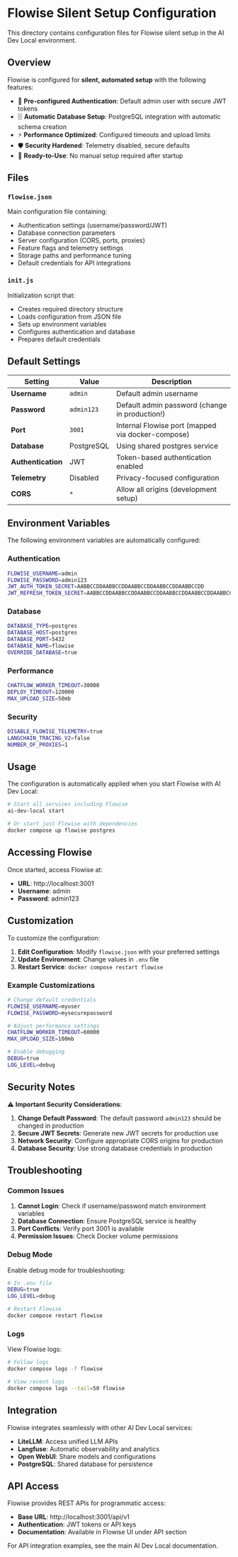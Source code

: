 # Flowise Silent Setup Configuration

This directory contains configuration files for Flowise silent setup in the AI Dev Local environment.

## Overview

Flowise is configured for **silent, automated setup** with the following features:

- 🔐 **Pre-configured Authentication**: Default admin user with secure JWT tokens
- 🗄️ **Automatic Database Setup**: PostgreSQL integration with automatic schema creation
- ⚡ **Performance Optimized**: Configured timeouts and upload limits
- 🛡️ **Security Hardened**: Telemetry disabled, secure defaults
- 🎯 **Ready-to-Use**: No manual setup required after startup

## Files

### `flowise.json`
Main configuration file containing:
- Authentication settings (username/password/JWT)
- Database connection parameters
- Server configuration (CORS, ports, proxies)
- Feature flags and telemetry settings
- Storage paths and performance tuning
- Default credentials for API integrations

### `init.js`
Initialization script that:
- Creates required directory structure
- Loads configuration from JSON file
- Sets up environment variables
- Configures authentication and database
- Prepares default credentials

## Default Settings

| Setting | Value | Description |
|---------|-------|-------------|
| **Username** | `admin` | Default admin username |
| **Password** | `admin123` | Default admin password (change in production!) |
| **Port** | `3001` | Internal Flowise port (mapped via docker-compose) |
| **Database** | PostgreSQL | Using shared postgres service |
| **Authentication** | JWT | Token-based authentication enabled |
| **Telemetry** | Disabled | Privacy-focused configuration |
| **CORS** | `*` | Allow all origins (development setup) |

## Environment Variables

The following environment variables are automatically configured:

### Authentication
```bash
FLOWISE_USERNAME=admin
FLOWISE_PASSWORD=admin123
JWT_AUTH_TOKEN_SECRET=AABBCCDDAABBCCDDAABBCCDDAABBCCDDAABBCCDD
JWT_REFRESH_TOKEN_SECRET=AABBCCDDAABBCCDDAABBCCDDAABBCCDDAABBCCDDAABBCCDD
```

### Database
```bash
DATABASE_TYPE=postgres
DATABASE_HOST=postgres
DATABASE_PORT=5432
DATABASE_NAME=flowise
OVERRIDE_DATABASE=true
```

### Performance
```bash
CHATFLOW_WORKER_TIMEOUT=30000
DEPLOY_TIMEOUT=120000
MAX_UPLOAD_SIZE=50mb
```

### Security
```bash
DISABLE_FLOWISE_TELEMETRY=true
LANGCHAIN_TRACING_V2=false
NUMBER_OF_PROXIES=1
```

## Usage

The configuration is automatically applied when you start Flowise with AI Dev Local:

```bash
# Start all services including Flowise
ai-dev-local start

# Or start just Flowise with dependencies
docker compose up flowise postgres
```

## Accessing Flowise

Once started, access Flowise at:
- **URL**: http://localhost:3001
- **Username**: admin
- **Password**: admin123

## Customization

To customize the configuration:

1. **Edit Configuration**: Modify `flowise.json` with your preferred settings
2. **Update Environment**: Change values in `.env` file
3. **Restart Service**: `docker compose restart flowise`

### Example Customizations

```bash
# Change default credentials
FLOWISE_USERNAME=myuser
FLOWISE_PASSWORD=mysecurepassword

# Adjust performance settings
CHATFLOW_WORKER_TIMEOUT=60000
MAX_UPLOAD_SIZE=100mb

# Enable debugging
DEBUG=true
LOG_LEVEL=debug
```

## Security Notes

⚠️ **Important Security Considerations**:

1. **Change Default Password**: The default password `admin123` should be changed in production
2. **Secure JWT Secrets**: Generate new JWT secrets for production use
3. **Network Security**: Configure appropriate CORS origins for production
4. **Database Security**: Use strong database credentials in production

## Troubleshooting

### Common Issues

1. **Cannot Login**: Check if username/password match environment variables
2. **Database Connection**: Ensure PostgreSQL service is healthy
3. **Port Conflicts**: Verify port 3001 is available
4. **Permission Issues**: Check Docker volume permissions

### Debug Mode

Enable debug mode for troubleshooting:

```bash
# In .env file
DEBUG=true
LOG_LEVEL=debug

# Restart Flowise
docker compose restart flowise
```

### Logs

View Flowise logs:

```bash
# Follow logs
docker compose logs -f flowise

# View recent logs
docker compose logs --tail=50 flowise
```

## Integration

Flowise integrates seamlessly with other AI Dev Local services:

- **LiteLLM**: Access unified LLM APIs
- **Langfuse**: Automatic observability and analytics
- **Open WebUI**: Share models and configurations
- **PostgreSQL**: Shared database for persistence

## API Access

Flowise provides REST APIs for programmatic access:

- **Base URL**: http://localhost:3001/api/v1
- **Authentication**: JWT tokens or API keys
- **Documentation**: Available in Flowise UI under API section

For API integration examples, see the main AI Dev Local documentation.
